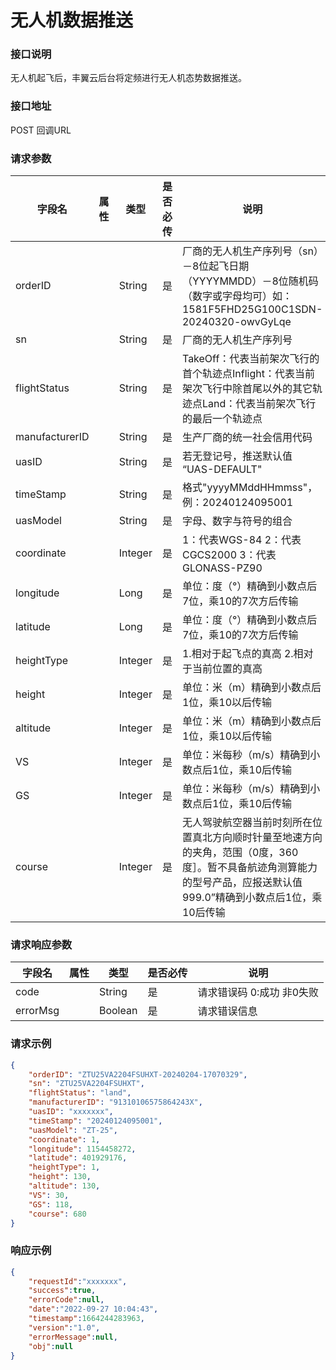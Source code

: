 # 无人机数据推送  


### 接口说明

无人机起飞后，丰翼云后台将定频进行无人机态势数据推送。

### 接口地址

POST
回调URL

### 请求参数

| 字段名         | 属性 | 类型    | 是否必传 | 说明                                                                                                                                                                  |
| -------------- | ---- | ------- | -------- | --------------------------------------------------------------------------------------------------------------------------------------------------------------------- |
| orderID        |      | String  | 是       | 厂商的无人机生产序列号（sn）－8位起飞日期（YYYYMMDD）－8位随机码（数字或字母均可）如：1581F5FHD25G100C1SDN-20240320-owvGyLqe                                          |
| sn             |      | String  | 是       | 厂商的无人机生产序列号                                                                                                                                                |
| flightStatus   |      | String  | 是       | TakeOff：代表当前架次飞行的首个轨迹点Inflight：代表当前架次飞行中除首尾以外的其它轨迹点Land：代表当前架次飞行的最后一个轨迹点                                         |
| manufacturerID |      | String  | 是       | 生产厂商的统一社会信用代码                                                                                                                                            |
| uasID          |      | String  | 是       | 若无登记号，推送默认值 “UAS-DEFAULT"                                                                                                                                  |
| timeStamp      |      | String  | 是       | 格式"yyyyMMddHHmmss"，例：20240124095001                                                                                                                              |
| uasModel       |      | String  | 是       | 字母、数字与符号的组合                                                                                                                                                |
| coordinate     |      | Integer | 是       | 1：代表WGS-84 2：代表CGCS2000 3：代表GLONASS-PZ90                                                                                                                     |
| longitude      |      | Long    | 是       | 单位：度（°）精确到小数点后7位，乘10的7次方后传输                                                                                                                     |
| latitude       |      | Long    | 是       | 单位：度（°）精确到小数点后7位，乘10的7次方后传输                                                                                                                     |
| heightType     |      | Integer | 是       | 1.相对于起飞点的真高  2.相对于当前位置的真高                                                                                                                          |
| height         |      | Integer | 是       | 单位：米（m）精确到小数点后1位，乘10以后传输                                                                                                                          |
| altitude       |      | Integer | 是       | 单位：米（m）精确到小数点后1位，乘10以后传输                                                                                                                          |
| VS             |      | Integer | 是       | 单位：米每秒（m/s）精确到小数点后1位，乘10后传输                                                                                                                      |
| GS             |      | Integer | 是       | 单位：米每秒（m/s）精确到小数点后1位，乘10后传输                                                                                                                      |
| course         |      | Integer | 是       | 无人驾驶航空器当前时刻所在位置真北方向顺时针量至地速方向的夹角，范围（0度，360度］。暂不具备航迹角测算能力的型号产品，应报送默认值999.0”精确到小数点后1位，乘10后传输 |
	
### 请求响应参数

| 字段名   | 属性 | 类型    | 是否必传 | 说明                      |
| -------- | ---- | ------- | -------- | ------------------------- |
| code     |      | String  | 是       | 请求错误码 0:成功 非0失败 |
| errorMsg |      | Boolean | 是       | 请求错误信息              |


					
### 请求示例
```json
{
    "orderID": "ZTU25VA2204FSUHXT-20240204-17070329",
    "sn": "ZTU25VA2204FSUHXT",
    "flightStatus": "land",
    "manufacturerID": "91310106575864243X",
    "uasID": "xxxxxxx",
    "timeStamp": "20240124095001",
    "uasModel": "ZT-25",
    "coordinate": 1,
    "longitude": 1154458272,
    "latitude": 401929176,
    "heightType": 1,
    "height": 130,
    "altitude": 130,
    "VS": 30,
    "GS": 118,
    "course": 680
}
```

### 响应示例
   
```json
{
    "requestId":"xxxxxxx",
    "success":true,
    "errorCode":null,
    "date":"2022-09-27 10:04:43",
    "timestamp":1664244283963,
    "version":"1.0",
    "errorMessage":null,
    "obj":null      
}
```
